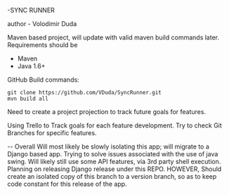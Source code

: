 -SYNC RUNNER

author - Volodimir Duda

Maven based project, will update with valid maven build commands later.
Requirements should be 
- Maven 
- Java 1.6+


GitHub Build commands:
```
git clone https://github.com/VDuda/SyncRunner.git
mvn build all
```


Need to create a project projection to track future goals for features.

Using Trello to Track goals for each feature development. Try to check Git Branches for specific features. 

-- Overall 
Will most likely be slowly isolating this app; will migrate to a Django based app. Trying to solve issues associated with the use of java swing. Will likely still use some API features, via 3rd party shell execution. Planning on releasing Django release under this REPO. HOWEVER, Should create an isolated copy of this branch to a version branch, so as to keep code constant for this release of the app. 
